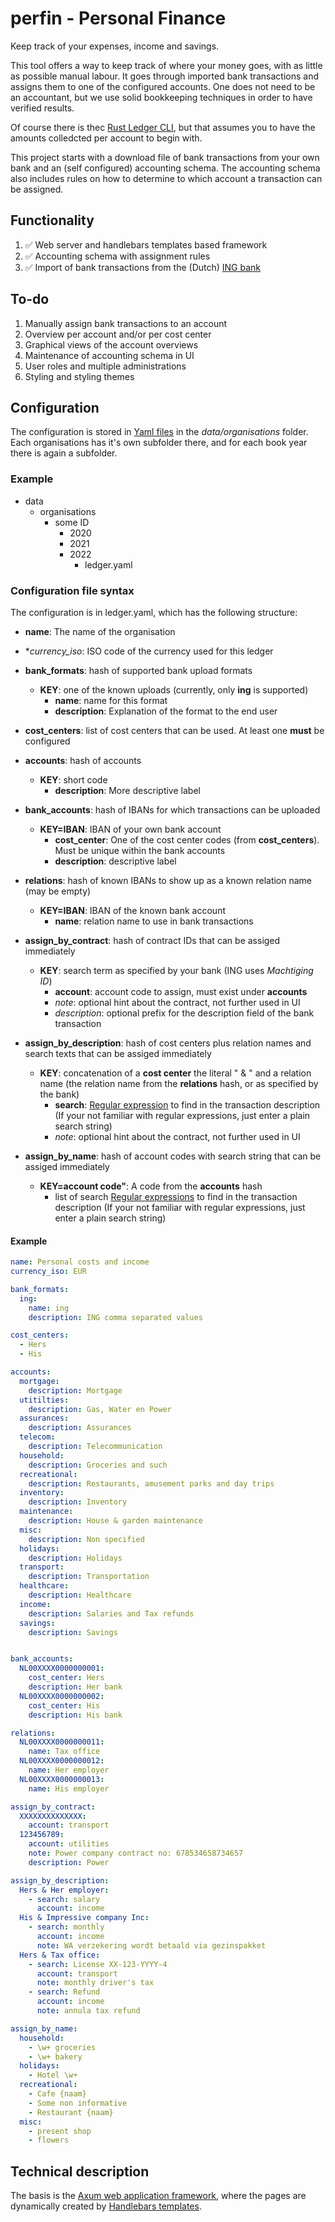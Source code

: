 # perfin - Personal Finance

Keep track of your expenses, income and savings.


This tool offers a way to keep track of where your money goes, with as little as possible
manual labour. It goes through imported bank transactions and assigns them to one of
the configured accounts. One does not need to be an accountant, but we use solid 
bookkeeping techniques in order to have verified results.

Of course there is thec [Rust Ledger CLI][2], but that assumes you to have the amounts colledcted
per account to begin with.

This project starts with a download file of bank transactions from your own bank and an
(self configured) accounting schema. The accounting schema also includes rules on how to 
determine to which account a transaction can be assigned.

## Functionality
1. ✅ Web server and handlebars templates based framework
2. ✅ Accounting schema with assignment rules
3. ✅ Import of bank transactions from the (Dutch) [ING bank][1]

## To-do
1. Manually assign bank transactions to an account
2. Overview per account and/or per cost center
3. Graphical views of the account overviews
4. Maintenance of accounting schema in UI
5. User roles and multiple administrations
6. Styling and styling themes

## Configuration
The configuration is stored in [Yaml files][6] in the _data/organisations_ folder. Each organisations has it's own 
subfolder there, and for each book year there is again a subfolder.

### Example
 + data
     + organisations
         + some ID
            + 2020
            + 2021
            + 2022
                + ledger.yaml   

### Configuration file syntax
The configuration is in ledger.yaml, which has the following structure:

- **name**:  The name of the organisation
- **currency_iso*: ISO code of the currency used for this ledger

- **bank_formats**: hash of supported bank upload formats
  - **KEY**: one of the known uploads (currently, only **ing** is supported)
    - **name**: name for this format
    - **description**: Explanation of the format to the end user
 
 - **cost_centers**: list of cost centers that can be used. At least one **must** be configured 
 
 - **accounts**: hash of accounts
   - **KEY**: short code
      - **description**: More descriptive label 

 - **bank_accounts**: hash of IBANs for which transactions can be uploaded
   - **KEY=IBAN**: IBAN of your own bank account
     - **cost_center**: One of the cost center codes (from **cost_centers**). Must be unique within the bank accounts
     - **description**: descriptive label

 - **relations**: hash of known IBANs to show up as a known relation name (may be empty)
   - **KEY=IBAN**: IBAN of the known bank account
     - **name**: relation name to use in bank transactions 
 
 - **assign_by_contract**: hash of contract IDs that can be assiged immediately
    - **KEY**: search term as specified by your bank (ING uses _Machtiging ID_)
      - **account**: account code to assign, must exist under **accounts**
      - _note_: optional hint about the contract, not further used in UI
      - _description_: optional prefix for the description field of the bank transaction

- **assign_by_description**: hash of cost centers plus relation names and search texts that can be assiged immediately
    - **KEY**: concatenation of a **cost center** the literal " & " and a relation name
                (the relation name from the **relations** hash, or as specified by the bank) 
      - **search**: [Regular expression][8] to find in the transaction description
                    (If your not familiar with regular expressions, just enter a plain search string)
      - _note_: optional hint about the contract, not further used in UI
  
- **assign_by_name**: hash of account codes with search string that can be assiged immediately
  - **KEY=account code"**: A code from the **accounts** hash
    - list of search [Regular expressions][8] to find in the transaction description
      (If your not familiar with regular expressions, just enter a plain search string) 
      
#### Example
```yaml
name: Personal costs and income
currency_iso: EUR

bank_formats:
  ing:
    name: ing
    description: ING comma separated values

cost_centers:
  - Hers
  - His

accounts:
  mortgage:
    description: Mortgage
  utitilties:
    description: Gas, Water en Power
  assurances:
    description: Assurances
  telecom:
    description: Telecommunication
  household:
    description: Groceries and such
  recreational:
    description: Restaurants, amusement parks and day trips
  inventory:
    description: Inventory
  maintenance:
    description: House & garden maintenance
  misc:
    description: Non specified
  holidays:
    description: Holidays
  transport:
    description: Transportation
  healthcare:
    description: Healthcare
  income:
    description: Salaries and Tax refunds
  savings:
    description: Savings


bank_accounts:
  NL00XXXX0000000001:
    cost_center: Hers
    description: Her bank
  NL00XXXX0000000002:
    cost_center: His
    description: His bank

relations:
  NL00XXXX0000000011:
    name: Tax office
  NL00XXXX0000000012:
    name: Her employer
  NL00XXXX0000000013:
    name: His employer

assign_by_contract:
  XXXXXXXXXXXXXX:
    account: transport
  123456789:
    account: utilities
    note: Power company contract no: 678534658734657
    description: Power

assign_by_description:
  Hers & Her employer:
    - search: salary
      account: income
  His & Impressive company Inc:
    - search: monthly
      account: income
      note: WA verzekering wordt betaald via gezinspakket
  Hers & Tax office:
    - search: License XX-123-YYYY-4
      account: transport
      note: monthly driver's tax
    - search: Refund
      account: income
      note: annula tax refund

assign_by_name:
  household:
    - \w+ groceries
    - \w+ bakery  
  holidays:
    - Hotel \w+
  recreational:
    - Cafe {naam}
    - Some non informative 
    - Restaurant {naam}
  misc:
    - present shop
    - flowers

```
  

## Technical description
The basis is the [Axum web application framework][7], where the pages are dynamically created by [Handlebars templates][4].

[1]: <https://www.ing.nl/media/ING_CSV_Mijn_ING_Augustus2020_tcm162-201483.pdf> "Format description of ING's transactions download file (CSV)"
[2]: <https://github.com/ebcrowder/rust_ledger> "rust_ledger crate"
[3]: <https://github.com/sunng87/handlebars-rust> "handlebars-rust crate"
[4]: <https://handlebarsjs.com/> "Minimal templating on steroids"
[5]: <https://d3js.org/> "Data-Driven Documents"
[6]: <https://yaml.org/> "YAML Ain't Markup Language"
[7]: <https://github.com/tokio-rs/axum> "web application framework in Rust, based on Tokio, Tower and Hyper"
[8]: <https://regex101.com/> "Regular expressions"
